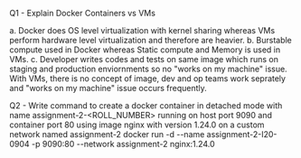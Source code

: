 Q1 - Explain Docker Containers vs VMs

a. Docker does OS level virtualization with kernel sharing whereas VMs perform hardware level virtualization and therefore are heavier.
b. Burstable compute used in Docker whereas Static compute and Memory is used in VMs.
c. Developer writes codes and tests on same image which runs on staging and production enviornments so no "works on my machine" issue. 
With VMs, there is no concept of image, dev and op teams work seprately and "works on my machine" issue occurs frequently.

Q2 -  Write command to create a docker container in detached mode with name assignment-2-<ROLL_NUMBER> running on host port 9090 and container port 80 using image nginx with version 1.24.0 on a custom network named assignment-2
docker run -d --name assignment-2-I20-0904 -p 9090:80 --network assignment-2 nginx:1.24.0

